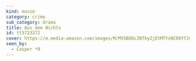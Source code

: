 ```yaml
---
kind: movie
category: crime
sub_category: drama
title: Aus dem Nichts
id: tt5723272
cover: https://m.media-amazon.com/images/M/MV5BODc2NTkyZjEtMTYxNC00YTJmLTgzZjMtNTVmOTZmNDBhMjQ5XkEyXkFqcGdeQXVyODAzODU1NDQ@._V1_.jpg
seen_by:
  - Casper *9
---
```

